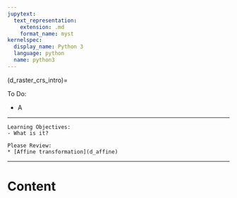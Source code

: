 ```yaml
---
jupytext:
  text_representation:
    extension: .md
    format_name: myst
kernelspec:
  display_name: Python 3
  language: python
  name: python3
---
```


(d_raster_crs_intro)=


To Do:
- A

----------------

```{admonition} Learning Objectives
Learning Objectives:
- What is it?

```
```{admonition} Review
Please Review:
* [Affine transformation](d_affine)
```
----------------




# Content


